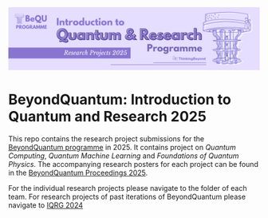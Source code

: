 ![BeyondQuantum Banner for Research Projects](BeyondQuantum_Banner_Research_Projects_2025.png)

# BeyondQuantum: Introduction to Quantum and Research 2025
This repo contains the research project submissions for the [BeyondQuantum programme](https://thinkingbeyond.education/beyondquantum/) in 2025. It contains project on *Quantum Computing*, *Quantum Machine Learning* and *Foundations of Quantum Physics*. The accompanying research posters for each project can be found in the [BeyondQuantum Proceedings 2025](https://thinkingbeyond.education/beyondquantum_proceedings_2025/). 

For the individual research projects please navigate to the folder of each team. For research projects of past iterations of BeyondQuantum please navigate to [IQRG 2024](https://github.com/ThinkingBeyond/IQRG-2024)
